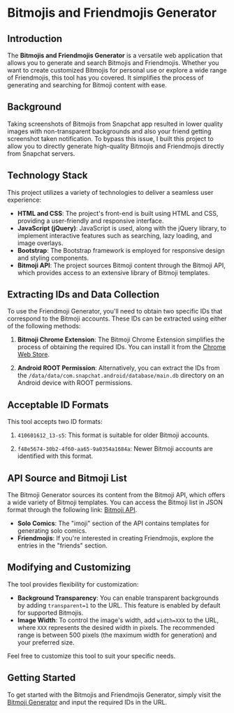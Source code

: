 # Bitmojis and Friendmojis Generator

## Introduction

The **Bitmojis and Friendmojis Generator** is a versatile web application that allows you to generate and search Bitmojis and Friendmojis. Whether you want to create customized Bitmojis for personal use or explore a wide range of Friendmojis, this tool has you covered. It simplifies the process of generating and searching for Bitmoji content with ease.

## Background

Taking screenshots of Bitmojis from Snapchat app resulted in lower quality images with non-transparent backgrounds and also your friend getting screenshot taken notification. To bypass this issue, I built this project to allow you to directly generate high-quality Bitmojis and Friendmojis directly from Snapchat servers.

## Technology Stack

This project utilizes a variety of technologies to deliver a seamless user experience:

- **HTML and CSS**: The project's front-end is built using HTML and CSS, providing a user-friendly and responsive interface.
- **JavaScript (jQuery)**: JavaScript is used, along with the jQuery library, to implement interactive features such as searching, lazy loading, and image overlays.
- **Bootstrap**: The Bootstrap framework is employed for responsive design and styling components.
- **Bitmoji API**: The project sources Bitmoji content through the Bitmoji API, which provides access to an extensive library of Bitmoji templates.

## Extracting IDs and Data Collection

To use the Friendmoji Generator, you'll need to obtain two specific IDs that correspond to the Bitmoji accounts. These IDs can be extracted using either of the following methods:

1. **Bitmoji Chrome Extension**: The Bitmoji Chrome Extension simplifies the process of obtaining the required IDs. You can install it from the [Chrome Web Store](https://chrome.google.com/webstore/detail/bitmoji/bfgdeiadkckfbkeigkoncpdieiiefpig).

2. **Android ROOT Permission**: Alternatively, you can extract the IDs from the `/data/data/com.snapchat.android/database/main.db` directory on an Android device with ROOT permissions.

## Acceptable ID Formats

This tool accepts two ID formats:

1. `410601612_13-s5`: This format is suitable for older Bitmoji accounts.

2. `f48e5674-30b2-4f60-aa65-9a0354a1684a`: Newer Bitmoji accounts are identified with this format.

## API Source and Bitmoji List

The Bitmoji Generator sources its content from the Bitmoji API, which offers a wide variety of Bitmoji templates. You can access the Bitmoji list in JSON format through the following link: [Bitmoji API](https://api.bitmoji.com/content/templates).

- **Solo Comics**: The "imoji" section of the API contains templates for generating solo comics.
- **Friendmojis**: If you're interested in creating Friendmojis, explore the entries in the "friends" section.

## Modifying and Customizing

The tool provides flexibility for customization:

- **Background Transparency**: You can enable transparent backgrounds by adding `transparent=1` to the URL. This feature is enabled by default for supported Bitmojis.
- **Image Width**: To control the image's width, add `width=XXX` to the URL, where `XXX` represents the desired width in pixels. The recommended range is between 500 pixels (the maximum width for generation) and your preferred size.

Feel free to customize this tool to suit your specific needs.

## Getting Started

To get started with the Bitmojis and Friendmojis Generator, simply visit the [Bitmoji Generator](https://anxkhn.github.io/bitmoji/) and input the required IDs in the URL.
